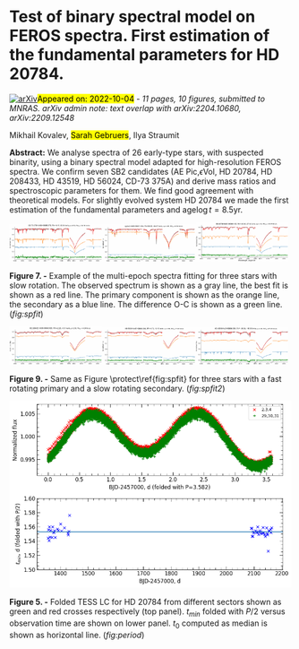 <div class="macros" style="visibility:hidden;">
$\newcommand{\ensuremath}{}$
$\newcommand{\xspace}{}$
$\newcommand{\object}[1]{\texttt{#1}}$
$\newcommand{\farcs}{{.}''}$
$\newcommand{\farcm}{{.}'}$
$\newcommand{\arcsec}{''}$
$\newcommand{\arcmin}{'}$
$\newcommand{\ion}[2]{#1#2}$
$\newcommand{\textsc}[1]{\textrm{#1}}$
$\newcommand{\hl}[1]{\textrm{#1}}$
$\newcommand{\teff}{T_{\rm eff}}$
$\newcommand{\rv}{{\rm RV}}$
$\newcommand{\ha}{\hbox{H\alpha}}$
$\newcommand{\thebibliography}{\DeclareRobustCommand{\VAN}[3]{##3}\VANthebibliography}$
$\newcommand{\kms}{ {\rm km} {\rm s}^{-1}}$
$\newcommand{\Msun}{ {\rm M}_\odot}$
$\newcommand{\feh}{\hbox{[M/H]}}$
$\newcommand{\mgfe}{\hbox{[Mg/Fe]}}$
$\newcommand{\tife}{\hbox{[Ti/Fe]}}$
$\newcommand{\mnfe}{\hbox{[Mn/Fe]}}$
$\newcommand{\Vmic}{V_{\rm mic}}$
$\newcommand{\Vmac}{V_{\rm mac}}$
$\newcommand{\vsini}{V \sin{i}}$
$\newcommand{\logg}{\log{\rm (g)}}$
$\newcommand{\snr}{\hbox{S/N}}$
$\newcommand{\}{mn}$
$\newcommand{\}{mn}$
$\newcommand{\}{mn}$
$\newcommand{\}{mn}$
$\newcommand{\}{mn}$
$\newcommand{\}{mn}$
$\newcommand{\}{mn}$
$\newcommand{\@}{tempa}$
$\newcommand{\@}{tempa }$
$\newcommand{\@}{tempb }$
$\newcommand{\@}{tempc$
$  }$
$\newcommand{\@}{tempb }$</div>

<div class="macros" style="visibility:hidden;">
$\newcommand{$\ensuremath$}{}$
$\newcommand{$\xspace$}{}$
$\newcommand{$\object$}[1]{\texttt{#1}}$
$\newcommand{$\farcs$}{{.}''}$
$\newcommand{$\farcm$}{{.}'}$
$\newcommand{$\arcsec$}{''}$
$\newcommand{$\arcmin$}{'}$
$\newcommand{$\ion$}[2]{#1#2}$
$\newcommand{$\textsc$}[1]{\textrm{#1}}$
$\newcommand{$\hl$}[1]{\textrm{#1}}$
$\newcommand{$\teff$}{T_{\rm eff}}$
$\newcommand{$\rv$}{{\rm RV}}$
$\newcommand{$\ha$}{\hbox{H\alpha}}$
$\newcommand{$\thebibliography$}{\DeclareRobustCommand{\VAN}[3]{##3}\VANthebibliography}$
$\newcommand{$\kms$}{ {\rm km} {\rm s}^{-1}}$
$\newcommand{$\Msun$}{ {\rm M}_\odot}$
$\newcommand{$\feh$}{\hbox{[M/H]}}$
$\newcommand{$\mgfe$}{\hbox{[Mg/Fe]}}$
$\newcommand{$\tife$}{\hbox{[Ti/Fe]}}$
$\newcommand{$\mnfe$}{\hbox{[Mn/Fe]}}$
$\newcommand{$\Vmic$}{V_{\rm mic}}$
$\newcommand{$\Vmac$}{V_{\rm mac}}$
$\newcommand{$\vsini$}{V \sin{i}}$
$\newcommand{$\logg$}{\log{\rm (g)}}$
$\newcommand{$\snr$}{\hbox{S/N}}$
$\newcommand{\}{mn}$
$\newcommand{\}{mn}$
$\newcommand{\}{mn}$
$\newcommand{\}{mn}$
$\newcommand{\}{mn}$
$\newcommand{\}{mn}$
$\newcommand{\}{mn}$
$\newcommand{\@}{tempa}$
$\newcommand{\@}{tempa }$
$\newcommand{\@}{tempb }$
$\newcommand{\@}{tempc$
$  }$
$\newcommand{\@}{tempb }$</div>



<div id="title">

# Test of binary spectral model on FEROS spectra. First estimation of the fundamental parameters for HD 20784.

</div>
<div id="comments">

[![arXiv](https://img.shields.io/badge/arXiv-2210.00863-b31b1b.svg)](https://arxiv.org/abs/2210.00863)<mark>Appeared on: 2022-10-04</mark> - _11 pages, 10 figures, submitted to MNRAS. arXiv admin note: text overlap with arXiv:2204.10680, arXiv:2209.12548_

</div>
<div id="authors">

Mikhail Kovalev, <mark><mark>Sarah Gebruers</mark></mark>, Ilya Straumit

</div>
<div id="abstract">

**Abstract:** We analyse spectra of 26 early-type stars, with suspected binarity, using a binary spectral model adapted for high-resolution FEROS spectra. We confirm seven SB2 candidates (AE Pic,$\epsilon$Vol, HD 20784, HD 208433, HD 43519, HD 56024, CD-73 375A) and derive mass ratios and spectroscopic parameters for them. We find good agreement with theoretical models. For slightly evolved system HD 20784 we made the first estimation of the fundamental parameters and age$\log{t}=8.5$yr.

</div>

<div id="div_fig1">

<img src="tmp_2210.00863/./figs/HD62153_paper.png" alt="Fig7.1" width="33%"/><img src="tmp_2210.00863/./figs/epsVol__paper.png" alt="Fig7.2" width="33%"/><img src="tmp_2210.00863/./figs/HD20784_paper.png" alt="Fig7.3" width="33%"/>

**Figure 7. -** Example of the multi-epoch spectra fitting for three stars with slow rotation. The observed spectrum is shown as a gray line, the best fit is shown as a red line. The primary component is shown as the orange line, the secondary as a blue line. The difference O-C is shown as a green line. (*fig:spfit*)

</div>
<div id="div_fig2">

<img src="tmp_2210.00863/./figs/HD208433_paper.png" alt="Fig9.1" width="33%"/><img src="tmp_2210.00863/./figs/HD56024_paper.png" alt="Fig9.2" width="33%"/><img src="tmp_2210.00863/./figs/CCDMJ06125-6128AB_paper.png" alt="Fig9.3" width="33%"/>

**Figure 9. -** Same as Figure \protect\ref{fig:spfit} for three stars with a fast rotating primary and a slow rotating secondary. (*fig:spfit2*)

</div>
<div id="div_fig3">

<img src="tmp_2210.00863/./figs/ltte.png" alt="Fig5" width="100%"/>

**Figure 5. -** Folded TESS LC for HD 20784 from different sectors shown as green and red crosses respectively (top panel). $t_{min}$ folded with $P/2$ versus observation time are shown on lower panel. $t_0$ computed as median is shown as horizontal line. (*fig:period*)

</div>